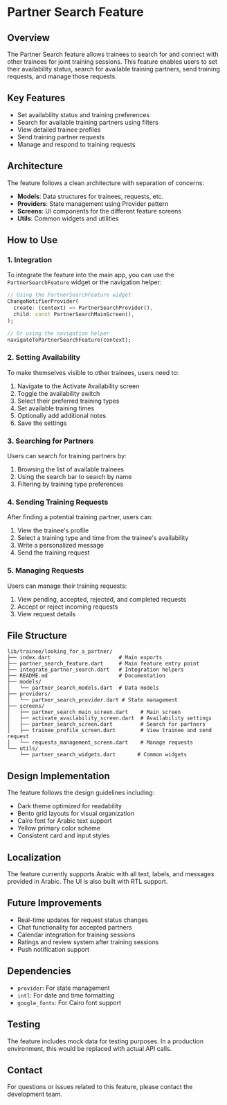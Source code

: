 # Partner Search Feature

## Overview
The Partner Search feature allows trainees to search for and connect with other trainees for joint training sessions. This feature enables users to set their availability status, search for available training partners, send training requests, and manage those requests.

## Key Features
- Set availability status and training preferences
- Search for available training partners using filters
- View detailed trainee profiles
- Send training partner requests
- Manage and respond to training requests

## Architecture
The feature follows a clean architecture with separation of concerns:
- **Models**: Data structures for trainees, requests, etc.
- **Providers**: State management using Provider pattern
- **Screens**: UI components for the different feature screens
- **Utils**: Common widgets and utilities

## How to Use

### 1. Integration

To integrate the feature into the main app, you can use the `PartnerSearchFeature` widget or the navigation helper:

```dart
// Using the PartnerSearchFeature widget
ChangeNotifierProvider(
  create: (context) => PartnerSearchProvider(),
  child: const PartnerSearchMainScreen(),
);

// Or using the navigation helper
navigateToPartnerSearchFeature(context);
```

### 2. Setting Availability

To make themselves visible to other trainees, users need to:
1. Navigate to the Activate Availability screen
2. Toggle the availability switch
3. Select their preferred training types
4. Set available training times
5. Optionally add additional notes
6. Save the settings

### 3. Searching for Partners

Users can search for training partners by:
1. Browsing the list of available trainees
2. Using the search bar to search by name
3. Filtering by training type preferences

### 4. Sending Training Requests

After finding a potential training partner, users can:
1. View the trainee's profile
2. Select a training type and time from the trainee's availability
3. Write a personalized message
4. Send the training request

### 5. Managing Requests

Users can manage their training requests:
1. View pending, accepted, rejected, and completed requests
2. Accept or reject incoming requests
3. View request details

## File Structure

```
lib/trainee/looking_for_a_partner/
├── index.dart                      # Main exports
├── partner_search_feature.dart     # Main feature entry point
├── integrate_partner_search.dart   # Integration helpers
├── README.md                       # Documentation
├── models/
│   └── partner_search_models.dart  # Data models
├── providers/
│   └── partner_search_provider.dart # State management
├── screens/
│   ├── partner_search_main_screen.dart    # Main screen
│   ├── activate_availability_screen.dart  # Availability settings
│   ├── partner_search_screen.dart         # Search for partners
│   ├── trainee_profile_screen.dart        # View trainee and send request
│   └── requests_management_screen.dart    # Manage requests
└── utils/
    └── partner_search_widgets.dart       # Common widgets
```

## Design Implementation
The feature follows the design guidelines including:
- Dark theme optimized for readability
- Bento grid layouts for visual organization
- Cairo font for Arabic text support
- Yellow primary color scheme
- Consistent card and input styles

## Localization
The feature currently supports Arabic with all text, labels, and messages provided in Arabic. The UI is also built with RTL support.

## Future Improvements
- Real-time updates for request status changes
- Chat functionality for accepted partners
- Calendar integration for training sessions
- Ratings and review system after training sessions
- Push notification support

## Dependencies
- `provider`: For state management
- `intl`: For date and time formatting
- `google_fonts`: For Cairo font support

## Testing
The feature includes mock data for testing purposes. In a production environment, this would be replaced with actual API calls.

## Contact
For questions or issues related to this feature, please contact the development team. 